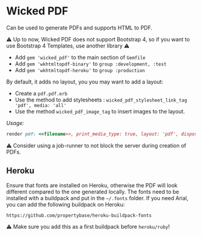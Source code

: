# Wicked PDF

Can be used to generate PDFs and supports HTML to PDF.

:warning: Up to now, Wicked PDF does not support Bootstrap 4, so if you want to use Bootstrap 4 Templates, use another library :warning:

* Add `gem 'wicked_pdf'` to the main section of `Gemfile`
* Add `gem 'wkhtmltopdf-binary'` to `group :development, :test`
* Add `gem 'wkhtmltopdf-heroku'` to `group :production`

By default, it adds no layout, you you may want to add a layout:

* Create a `pdf.pdf.erb`
* Use the method to add stylesheets : `wicked_pdf_stylesheet_link_tag 'pdf', media: 'all'`
* Use the method `wicked_pdf_image_tag` to insert images to the layout.

*Usage:*

```rb
render pdf: <<filename>>, print_media_type: true, layout: 'pdf', disposition: 'attachment'
```

:warning: Consider using a job-runner to not block the server during creation of PDFs.

## Heroku

Ensure that fonts are installed on Heroku, otherwise the PDF will look different compared to the one generated locally. The fonts need to be installed with a buildpack and put in the `~/.fonts` folder.
If you need Arial, you can add the following buildpack on Heroku:

`https://github.com/propertybase/heroku-buildpack-fonts`

:warning: Make sure you add this as a first buildpack before `heroku/ruby`!

